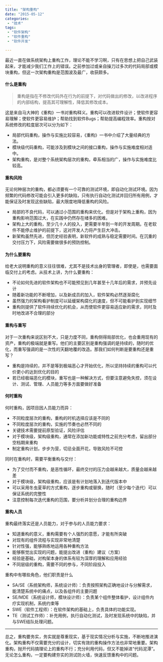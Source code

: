 ```yaml
---
title: "架构重构"
date: "2015-05-12"
categories:
 - "技术"
tags:
 - "软件架构"
 - "软件重构"
 - "软件开发"

---
```



最近一直在做系统架构上重构工作，理论不能不学习啊，只有在思想上把自己武装起来，才能减少我们工作上的错误。之前参加过或亲自操刀过多次的代码局部或模块重构，但这一次架构重构是范围波及最广，收获颇多。

#### 什么是重构

> 重构是指在不修改代码外在行为的前提下，对代码做出的修改，以改进程序的内部结构，提高其可理解性，降低其修改成本。

这是来自马大神的《重构》一书对重构释义。重构可以改进软件设计；使软件更容易理解；使软件更容易维护；帮助找到软件Bugs；帮助提高编程效率。重构按对系统修改的粒度层次可以分为如下：

 * 局部代码重构，操作与实施比较容易，《重构》一书中介绍了大量经典的方法。
 * 模块级代码重构，可能涉及到模块之间的接口重构，操作与实施难度相对适中。
 * 架构重构，是对整个系统架构层次的重构，牵系相当的广，操作与实施难度比较高。

#### 重构风险

无论何种层次的重构，都必须要有一个可靠的测试环境，即自动化测试环境。因为频繁的代码修改可能会引入更多的缺陷，只有执行自动化测试并回归所有用例，才能保证及时发现这些缺陷，最大限度地降低重构的风险。

  * 局部的不良代码，可以通过小范围的重构来优化。但是对于架构上重构，因为重构影响范围过大，在实践中仍然存在绪多的困难。
  * 架构上大的重构，至少几十人的投入，更需要半年到一年的开发周期。在老软件不能停止维护的前提下，这对开发人力将产生巨大冲击。
  * 新架构虽然先进，但历史经验表明，新软件的成熟与稳定需要时间。在沉重的交付压力下，风险需要做很多的预防控制。

#### 为什么要重构

给老大说明重构的意义往往很难，尤其不是技术出身的管理者，即使是，也需要面临交付上的考虑。从技术上讲，为什么要重构：

  * 不论如何先进的软件架构也不可能预见到几年甚至十几年后的需求，并预先设计
  * 随着新功能的不断增加，以及新成员的加入，软件架构必然逐渐腐化
  * 虽然强力的架构看护制度可以延缓架构腐化的速度，但不可能看护到实现细节
  * 重构则提供了软件持续优化的机会，从而使软件更容易适应新的需求，同时及时地改进不合理的部分

#### 重构与重写

对于一次重构来说区别不大，只是力度不同，重构侧得局部优化，也会重用现有的资产，重构的极端就是重写。他们的主要区别是重构强调的是持续的，随时的优化，而重写强调的是一次性的天翻地覆的改造。那我们如何判断是要重构还是重写？

  * 重构是持续的，并不是等到极端恶心才开始优化，所以坚持持续的重构可以代价更小的达到优化的目的
  * 若已经极端恶化的模块，重写也是一种解决方式，但要注意避免失控，须在设计、测试、管理、人员能力等多方面要做好准备

#### 何时重构

何时重构，因项目因人员能力而异：

  * 不同粒度层次的重构，重构的时机选择应该是不同的
  * 不同粒度层次的重构，实施的节奏也必然不同的
  * 关键技术需要提前原型验证，风险评估
  * 对于模块级，架构级重构，通常在添加新功能或特性之前充分考虑，留出部分空档期来重构
  * 制定重构计划，步步为营，切忌全面开花，导致风险不可控

同时在重构时，需要平衡重构与交付：

  * 为了交付而不重构，是恶性循环，最终交付的压力会越来越大，质量会越来越差
  * 对于模块级，架构级重构，应该是有计划地落入到迭代版本中
  * 可以采用冬虫夏草的方式重构，逐步重构或替换，随时（至少每个迭代）可以保证系统的完整性
  * 注意控制每次迭代重构的范围，要分析并划分合理的重构边界

#### 重构人员

重构最终落实还是人员能力，对于参与的人员能力要求：

   * 知道重构的意义，重构需要有个人强烈的意愿，才能有所突破
   * 对现有的组件流程与实现非常地清楚
   * 针对性强，能够熟练地运用各种重构方法
   * 能够察觉出实现的问题，能提出改进（重构）建议（方案）
   * 经验是基础，对构架本身的体系有较为深厚的理解和应用经验
   * 不同层级的重构，需要不同的参与，不同阶段投入

重构中有哪些角色，他们职责是什么

   * SA/SE（系统架构师，系统设计师）：负责按照架构正确地设计与分解需求，能清楚系统中的痛点，以及各组件的主要问题
   * SE/MDE（系统设计师，模块设计师）：负责某个组件整体看护，设计组件内疗实现机制，系统约束等
   * SWE（软件工程师）：在软件架构的基础上，负责具体的功能实现。
   * TE（测试工作师）：补充用例，执行自动化测试，及时发现系统中的缺陷，并与SWE结队处理问题。

-----
总之，重构要务实，务实就是尊重现实，基于现实情况分析与实施，不断地推进演化。架构重构不仅需要充分的设计，切实有效的重构操作方法也非常地重要。架构重构，抛开代码搞理论上的重构不行；充分利用代码，但又不能掉进“代码泥潭”。无论怎么重构，一定要构建夯实的测试防火墙，快速反馈重构中的问题。
